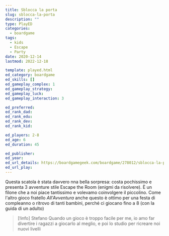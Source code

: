 ```yaml
---
title: Sblocca la porta
slug: sblocca-la-porta
description: ""
type: PlayED
categories:
  - boardgame
tags:
  - kids
  - Escape
  - Party
date: 2020-12-14
lastmod: 2022-12-18

template: played.html
ed_category: boardgame
ed_skills: []
ed_gameplay_complex: 1
ed_gameplay_strategy: 
ed_gameplay_luck: 
ed_gameplay_interaction: 3

ed_preferred: 
ed_rank_dad: 
ed_rank_edu: 
ed_rank_dev: 
ed_rank_kid: 

ed_players: 2-8
ed_age: 6
ed_duration: 45

ed_publisher: 
ed_year: 
ed_url_details: https://boardgamegeek.com/boardgame/278012/sblocca-la-porta
ed_url_play: 
---
```


Questa scatola è stata davvero nna bella sorpresa: costa pochissimo e presenta 3 avventure stile Escape the Room (enigmi da risolvere).
È un filone che a noi piace tantissimo e volevamo coinvolgere il piccolino. Come l'altro gioco fratello *All'Avventura* anche questo è ottimo per una festa di compleanno o ritrovo di tanti bambini, perché ci giocano fino a 8 (con la guida di un adulto)

> [!info] Stefano
> Quando un gioco è troppo facile per me, io amo far divertire i ragazzi a giocarlo al meglio, e poi lo studio per ricreare noi nuovi livelli


